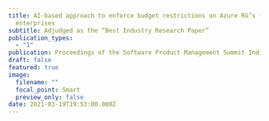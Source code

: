 ```yaml
---
title: AI-based approach to enforce budget restrictions on Azure RG’s for large
  enterprises
subtitle: Adjudged as the “Best Industry Research Paper”
publication_types:
  - "1"
publication: Proceedings of the Software Product Management Summit India 2021
draft: false
featured: true
image:
  filename: ""
  focal_point: Smart
  preview_only: false
date: 2021-03-19T19:53:00.000Z
---
```

